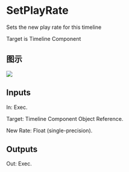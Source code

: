 # SetPlayRate

Sets the new play rate for this timeline

Target is Timeline Component

## 图示

![]($-20221218-18283844.png)

## Inputs

In: Exec.

Target: Timeline Component Object Reference.

New Rate: Float (single-precision).  

## Outputs

Out: Exec.

